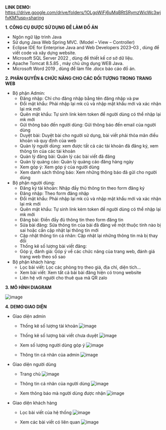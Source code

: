 **LINK DEMO:** https://drive.google.com/drive/folders/1OLgoWiFj6uMqBRtSRymzWicWc3wjfvKM?usp=sharing

**1. CÔNG CỤ ĐƯỢC SỬ DỤNG ĐỂ LÀM ĐỒ ÁN**
- Ngôn ngữ lập trình Java
- Sử dụng Java Web Spring MVC. (Model – View – Controller)
- Eclipse IDE for Enterprise Java and Web Developers 2023–03 , dùng để viết code và xây dựng website.
- Microsoft SQL Server 2022 , dùng để thiết kế cơ sở dữ liệu.
- Apache Tomcat 8.5.85 , máy chủ ứng dụng WEB Java.
- Microsoft Word 2019 , dùng để làm file .docx báo cáo đồ án.

**2. PHÂN QUYỀN & CHỨC NĂNG CHO CÁC ĐỐI TƯỢNG TRONG TRANG WEB**
- Bộ phận Admin:
  * Đăng nhập: Chỉ cho đăng nhập bằng tên đăng nhập và pw
  * Đổi mật khẩu: Phải nhập lại mk cũ và nhập mật khẩu mới và xác nhận lại mk mới
  * Quên mật khẩu: Tự sinh link kèm token để người dùng có thể nhập lại mk mới
  * Gửi thông báo đến người dùng: Gửi thông báo đến email của người dùng
  * Duyệt bài: Duyệt bài cho người sử dụng, bài viết phải thỏa mãn điều khoản và quy định của web
  * Quản lý người dùng: xem được tất cả các tài khoản đã đăng ký, xem thông tin của các tài khoản
  * Quản lý đăng bài: Quản lý các bài viết đã đăng
  * Quản lý quảng cáo: Quản lý quảng cáo  đăng hàng ngày
  * Xem góp ý: Xem góp ý của người dùng
  * Xem danh sách thông báo: Xem những thông báo đã gửi cho người dùng
- Bộ phận người dùng:
  * Đăng ký tài khoản: Nhập đầy thủ thông tin theo form đăng ký
  * Đăng nhập: Theo form đăng nhập
  * Đổi mật khẩu: Phải nhập lại mk cũ và nhập mật khẩu mới và xác nhận lại mk mới
  * Quên mật khẩu: Tự sinh link kèm token để người dùng có thể nhập lại mk mới
  * Đăng bài: Điền đầy đủ thông tin theo form đăng tin
  * Sửa bài đăng: Sửa thông tin của bài đã đăng về một thuộc tính nào bị sai hoặc cần cập nhật lại thông tin mới
  * Cập nhật thông tin cá nhân: Cập nhật lại những thông tin mà bị thay đổi
  * Thống kê số lượng bài viết đăng:
  * Góp ý, đánh giá: Góp ý về các chức năng của trang web, đánh giá trang web theo số sao
- Bộ phận khách hàng:
  * Lọc bài viết: Lọc các phòng trọ theo giá, địa chỉ, diện tích…
  * Xem bài viết: Xem tất cả bài bài đăng hiện có trong website
  * Liên hệ với người cho thuê qua mã QR zalo

**3. MÔ HÌNH DIAGRAM**

   ![image](https://github.com/idiotman-2212/web-dang-tin-cho-thue-tro/assets/82036270/aff1840c-988d-4f5f-ac9a-94f3c5848b49)

**4. DEMO GIAO DIỆN**
- Giao diện admin
  * Thống kê số lượng tài khoản
  ![image](https://github.com/idiotman-2212/web-dang-tin-cho-thue-tro/assets/82036270/5ef7a3e1-63e5-406b-a682-83335b444824)

  * Thống kê số lượng bài viết chưa duyệt
    ![image](https://github.com/idiotman-2212/web-dang-tin-cho-thue-tro/assets/82036270/38c3a37a-2d1b-4425-98c8-2c4f8d4e1fb6)
    
  * Xem số lượng người dùng góp ý
  ![image](https://github.com/idiotman-2212/web-dang-tin-cho-thue-tro/assets/82036270/48faf03d-06d4-4f37-8537-30eb768fdcea)

  * Thông tin cá nhân của admin
  ![image](https://github.com/idiotman-2212/web-dang-tin-cho-thue-tro/assets/82036270/c99ae8f1-ad56-4405-9106-4e20db6f4364)

- Giao diện người dùng
  * Trang chủ
  ![image](https://github.com/idiotman-2212/web-dang-tin-cho-thue-tro/assets/82036270/d560798f-6aba-4294-8111-2b0b6c82e9c1)

  * Thông tin cá nhân của người dùng
  ![image](https://github.com/idiotman-2212/web-dang-tin-cho-thue-tro/assets/82036270/60af0701-e945-4e9b-af64-9b50e3bfa36c)

  * Xem thông báo mà người dùng được nhận
  ![image](https://github.com/idiotman-2212/web-dang-tin-cho-thue-tro/assets/82036270/04eb4949-17e6-41cc-abb0-8d228c5cefab)

- Giao diện khách hàng
  * Lọc bài viết của hệ thống
  ![image](https://github.com/idiotman-2212/web-dang-tin-cho-thue-tro/assets/82036270/c573c28b-5b6c-49b0-bd7d-82bb6fd91d57)

  * Xem các bài viết có liên quan
  ![image](https://github.com/idiotman-2212/web-dang-tin-cho-thue-tro/assets/82036270/40ebf350-3e34-49dc-ae5c-ffd455914875)










